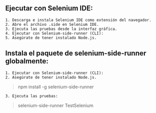 ## Ejecutar con Selenium IDE:
    1. Descarga e instala Selenium IDE como extensión del navegador.
    2. Abre el archivo .side en Selenium IDE.
    3. Ejecuta las pruebas desde la interfaz gráfica.
    4. Ejecutar con Selenium-side-runner (CLI):
    5. Asegúrate de tener instalado Node.js.

## Instala el paquete de selenium-side-runner globalmente:
    1. Ejecutar con Selenium-side-runner (CLI):
    2. Asegúrate de tener instalado Node.js.

> npm install -g selenium-side-runner

    3. Ejecuta las pruebas:

> selenium-side-runner TestSelenium
